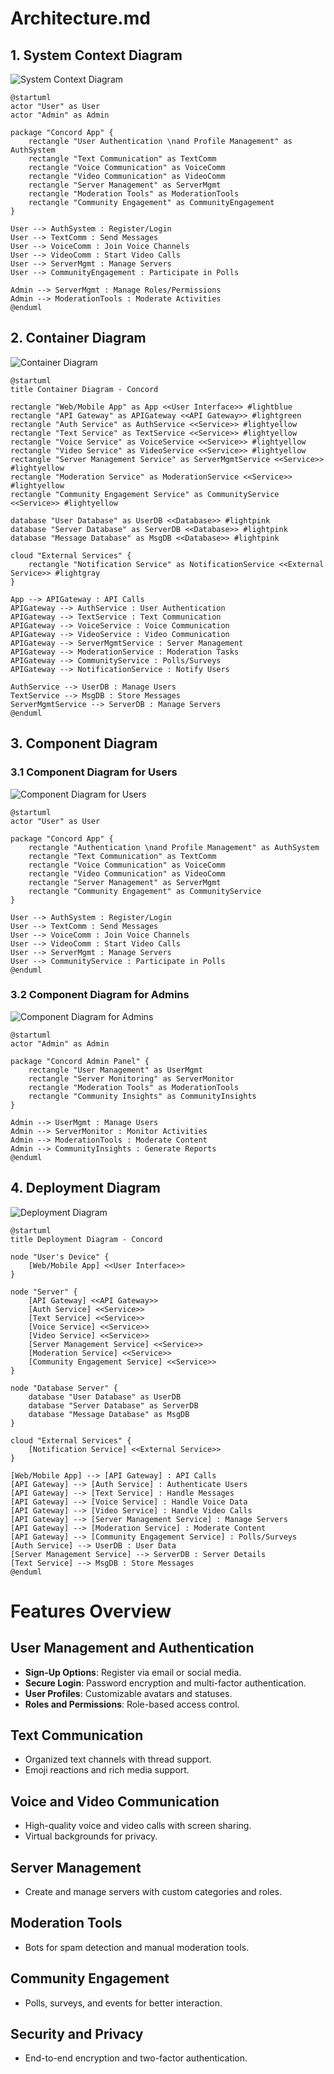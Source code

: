 # Architecture.md

## 1. System Context Diagram

![System Context Diagram](assets/systemcontextdiagram.png)

```plantuml
@startuml
actor "User" as User
actor "Admin" as Admin

package "Concord App" {
    rectangle "User Authentication \nand Profile Management" as AuthSystem
    rectangle "Text Communication" as TextComm
    rectangle "Voice Communication" as VoiceComm
    rectangle "Video Communication" as VideoComm
    rectangle "Server Management" as ServerMgmt
    rectangle "Moderation Tools" as ModerationTools
    rectangle "Community Engagement" as CommunityEngagement
}

User --> AuthSystem : Register/Login
User --> TextComm : Send Messages
User --> VoiceComm : Join Voice Channels
User --> VideoComm : Start Video Calls
User --> ServerMgmt : Manage Servers
User --> CommunityEngagement : Participate in Polls

Admin --> ServerMgmt : Manage Roles/Permissions
Admin --> ModerationTools : Moderate Activities
@enduml

```

## 2. Container Diagram

![Container Diagram](assets/containerdiagram.png)

```plantuml
@startuml
title Container Diagram - Concord

rectangle "Web/Mobile App" as App <<User Interface>> #lightblue
rectangle "API Gateway" as APIGateway <<API Gateway>> #lightgreen
rectangle "Auth Service" as AuthService <<Service>> #lightyellow
rectangle "Text Service" as TextService <<Service>> #lightyellow
rectangle "Voice Service" as VoiceService <<Service>> #lightyellow
rectangle "Video Service" as VideoService <<Service>> #lightyellow
rectangle "Server Management Service" as ServerMgmtService <<Service>> #lightyellow
rectangle "Moderation Service" as ModerationService <<Service>> #lightyellow
rectangle "Community Engagement Service" as CommunityService <<Service>> #lightyellow

database "User Database" as UserDB <<Database>> #lightpink
database "Server Database" as ServerDB <<Database>> #lightpink
database "Message Database" as MsgDB <<Database>> #lightpink

cloud "External Services" {
    rectangle "Notification Service" as NotificationService <<External Service>> #lightgray
}

App --> APIGateway : API Calls
APIGateway --> AuthService : User Authentication
APIGateway --> TextService : Text Communication
APIGateway --> VoiceService : Voice Communication
APIGateway --> VideoService : Video Communication
APIGateway --> ServerMgmtService : Server Management
APIGateway --> ModerationService : Moderation Tasks
APIGateway --> CommunityService : Polls/Surveys
APIGateway --> NotificationService : Notify Users

AuthService --> UserDB : Manage Users
TextService --> MsgDB : Store Messages
ServerMgmtService --> ServerDB : Manage Servers
@enduml

```

## 3. Component Diagram

### 3.1 Component Diagram for Users

![Component Diagram for Users](assets/componentuserdiagram.png)

```plantuml
@startuml
actor "User" as User

package "Concord App" {
    rectangle "Authentication \nand Profile Management" as AuthSystem
    rectangle "Text Communication" as TextComm
    rectangle "Voice Communication" as VoiceComm
    rectangle "Video Communication" as VideoComm
    rectangle "Server Management" as ServerMgmt
    rectangle "Community Engagement" as CommunityService
}

User --> AuthSystem : Register/Login
User --> TextComm : Send Messages
User --> VoiceComm : Join Voice Channels
User --> VideoComm : Start Video Calls
User --> ServerMgmt : Manage Servers
User --> CommunityService : Participate in Polls
@enduml

```

### 3.2 Component Diagram for Admins

![Component Diagram for Admins](assets/admindiagram.png)

```plantuml
@startuml
actor "Admin" as Admin

package "Concord Admin Panel" {
    rectangle "User Management" as UserMgmt
    rectangle "Server Monitoring" as ServerMonitor
    rectangle "Moderation Tools" as ModerationTools
    rectangle "Community Insights" as CommunityInsights
}

Admin --> UserMgmt : Manage Users
Admin --> ServerMonitor : Monitor Activities
Admin --> ModerationTools : Moderate Content
Admin --> CommunityInsights : Generate Reports
@enduml

```

## 4. Deployment Diagram

![Deployment Diagram](assets/deploymentdiagram.png)

```plantuml
@startuml
title Deployment Diagram - Concord

node "User's Device" {
    [Web/Mobile App] <<User Interface>>
}

node "Server" {
    [API Gateway] <<API Gateway>>
    [Auth Service] <<Service>>
    [Text Service] <<Service>>
    [Voice Service] <<Service>>
    [Video Service] <<Service>>
    [Server Management Service] <<Service>>
    [Moderation Service] <<Service>>
    [Community Engagement Service] <<Service>>
}

node "Database Server" {
    database "User Database" as UserDB
    database "Server Database" as ServerDB
    database "Message Database" as MsgDB
}

cloud "External Services" {
    [Notification Service] <<External Service>>
}

[Web/Mobile App] --> [API Gateway] : API Calls
[API Gateway] --> [Auth Service] : Authenticate Users
[API Gateway] --> [Text Service] : Handle Messages
[API Gateway] --> [Voice Service] : Handle Voice Data
[API Gateway] --> [Video Service] : Handle Video Calls
[API Gateway] --> [Server Management Service] : Manage Servers
[API Gateway] --> [Moderation Service] : Moderate Content
[API Gateway] --> [Community Engagement Service] : Polls/Surveys
[Auth Service] --> UserDB : User Data
[Server Management Service] --> ServerDB : Server Details
[Text Service] --> MsgDB : Store Messages
@enduml

```

# Features Overview

## User Management and Authentication
- **Sign-Up Options**: Register via email or social media.
- **Secure Login**: Password encryption and multi-factor authentication.
- **User Profiles**: Customizable avatars and statuses.
- **Roles and Permissions**: Role-based access control.

## Text Communication
- Organized text channels with thread support.
- Emoji reactions and rich media support.

## Voice and Video Communication
- High-quality voice and video calls with screen sharing.
- Virtual backgrounds for privacy.

## Server Management
- Create and manage servers with custom categories and roles.

## Moderation Tools
- Bots for spam detection and manual moderation tools.

## Community Engagement
- Polls, surveys, and events for better interaction.

## Security and Privacy
- End-to-end encryption and two-factor authentication.

